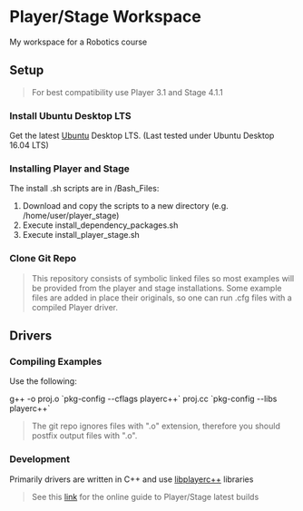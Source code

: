 # Player/Stage Workspace

My workspace for a Robotics course

## Setup

> For best compatibility use Player 3.1 and Stage 4.1.1

### Install Ubuntu Desktop LTS

Get the latest [Ubuntu](https://www.ubuntu.com/) Desktop LTS. (Last tested under Ubuntu Desktop 16.04 LTS)

### Installing Player and Stage

The install .sh scripts are in /Bash_Files:

1. Download and copy the scripts to a new directory (e.g. /home/user/player_stage)
2. Execute install_dependency_packages.sh
3. Execute install_player_stage.sh

### Clone Git Repo

> This repository consists of symbolic linked files so most examples will be provided from the player and stage installations. Some example files are added in place their originals, so one can run .cfg files with a compiled Player driver.

## Drivers

### Compiling Examples

Use the following:

g++ -o proj.o \`pkg-config --cflags playerc++\` proj.cc \`pkg-config --libs playerc++\`

> The git repo ignores files with ".o" extension, therefore you should postfix output files with ".o".

### Development

Primarily drivers are written in C++ and use [libplayerc++](http://playerstage.sourceforge.net/doc/Player-svn/player/group__player__clientlib__cplusplus.html) libraries

> See this [link](http://player-stage-manual.readthedocs.io/) for the online guide to Player/Stage latest builds
